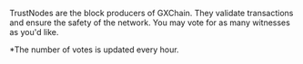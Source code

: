 TrustNodes are the block producers of GXChain. They validate transactions and ensure the safety of the network. You may vote for as many witnesses as you'd like.

*The number of votes is updated every hour.
